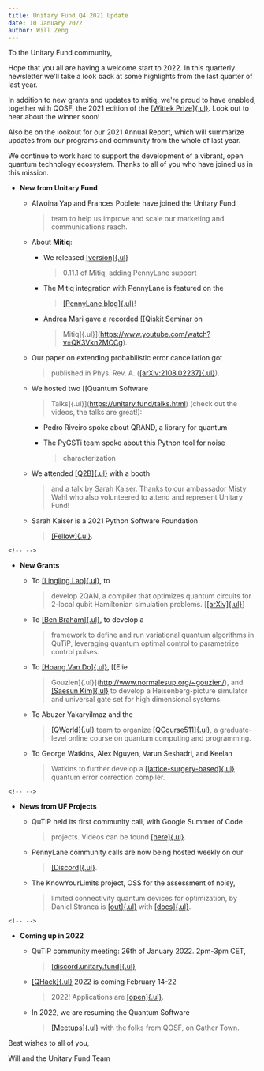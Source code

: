 ```yaml
---
title: Unitary Fund Q4 2021 Update
date: 10 January 2022
author: Will Zeng
---
```

To the Unitary Fund community,

Hope that you all are having a welcome start to 2022. In this quarterly
newsletter we'll take a look back at some highlights from the last
quarter of last year.

In addition to new grants and updates to mitiq, we're proud to have
enabled, together with QOSF, the 2021 edition of the [[Wittek
Prize]{.ul}](http://wittekprize.com/). Look out to hear about the winner
soon!

Also be on the lookout for our 2021 Annual Report, which will summarize
updates from our programs and community from the whole of last year.

We continue to work hard to support the development of a vibrant, open
quantum technology ecosystem. Thanks to all of you who have joined us in
this mission.

-   **New from Unitary Fund**

    -   Alwoina Yap and Frances Poblete have joined the Unitary Fund
        > team to help us improve and scale our marketing and
        > communications reach.

    -   About **Mitiq**:

        -   We released [[version]{.ul}](https://opencollective.com/)
            > 0.11.1 of Mitiq, adding PennyLane support

        -   The Mitiq integration with PennyLane is featured on the
            > [[PennyLane
            > blog]{.ul}](https://pennylane.ai/blog/2021/11/error-mitigation-with-mitiq-and-pennylane/)!

        -   Andrea Mari gave a recorded [[Qiskit Seminar on
            > Mitiq]{.ul}](https://www.youtube.com/watch?v=QK3Vkn2MCCg).

    -   Our paper on extending probabilistic error cancellation got
        > published in Phys. Rev. A.
        > ([[arXiv:2108.02237]{.ul}](https://arxiv.org/abs/2108.02237)).

    -   We hosted two [[Quantum Software
        > Talks]{.ul}](https://unitary.fund/talks.html) (check out the
        > videos, the talks are great!):

        -   Pedro Riveiro spoke about QRAND, a library for quantum

        -   The PyGSTi team spoke about this Python tool for noise
            > characterization

    -   We attended [[Q2B]{.ul}](https://q2b.qcware.com/) with a booth
        > and a talk by Sarah Kaiser. Thanks to our ambassador Misty
        > Wahl who also volunteered to attend and represent Unitary
        > Fund!

    -   Sarah Kaiser is a 2021 Python Software Foundation
        > [[Fellow]{.ul}](https://pyfound.blogspot.com/2022/01/announcing-python-software-foundation.html).

```{=html}
<!-- -->
```
-   **New Grants**

    -   To [[Lingling Lao]{.ul}](https://twitter.com/719lingling), to
        > develop 2QAN, a compiler that optimizes quantum circuits for
        > 2-local qubit Hamiltonian simulation problems.
        > \[[[arXiv]{.ul}](https://arxiv.org/abs/2108.02099)\]

    -   To [[Ben Braham]{.ul}](https://benbraham.com/), to develop a
        > framework to define and run variational quantum algorithms in
        > QuTiP, leveraging quantum optimal control to parametrize
        > control pulses.

    -   To [[Hoang Van Do]{.ul}](https://twitter.com/rmjh94), [[Elie
        > Gouzien]{.ul}](http://www.normalesup.org/~gouzien/), and
        > [[Saesun Kim]{.ul}](https://twitter.com/saesunkim) to develop
        > a Heisenberg-picture simulator and universal gate set for high
        > dimensional systems.

    -   To Abuzer Yakaryilmaz and the
        > [[QWorld]{.ul}](https://twitter.com/qworld19) team to organize
        > [[QCourse511]{.ul}](https://qworld.net/qcourse511-1/), a
        > graduate-level online course on quantum computing and
        > programming.

    -   To George Watkins, Alex Nguyen, Varun Seshadri, and Keelan
        > Watkins to further develop a
        > [[lattice-surgery-based]{.ul}](https://github.com/latticesurgery-com/lattice-surgery-compiler)
        > quantum error correction compiler.

```{=html}
<!-- -->
```
-   **News from UF Projects**

    -   QuTiP held its first community call, with Google Summer of Code
        > projects. Videos can be found
        > [[here]{.ul}](https://www.youtube.com/watch?v=3iP4mimbIzs&list=PL-VMs2BCTI_lW1hZ8pfnSdxc5l88BB6Lj).

    -   PennyLane community calls are now being hosted weekly on our
        > [[Discord]{.ul}](https://discord.gg/v3wyYgXU).

    -   The KnowYourLimits project, OSS for the assessment of noisy,
        > limited connectivity quantum devices for optimization, by
        > Daniel Stranca is
        > [[out]{.ul}](https://github.com/dsfranca/KnowYourLimit) with
        > [[docs]{.ul}](https://dsfranca.github.io/KnowYourLimit/).

```{=html}
<!-- -->
```
-   **Coming up in 2022**

    -   QuTiP community meeting: 26th of January 2022. 2pm-3pm CET,
        > [[discord.unitary.fund]{.ul}](http://discord.unitary.fund)

    -   [[QHack]{.ul}](https://qhack.ai/) 2022 is coming February 14-22
        > 2022! Applications are [[open]{.ul}](https://qhack.ai/).

    -   In 2022, we are resuming the Quantum Software
        > [[Meetups]{.ul}](https://unitary.fund/meetup.html) with the
        > folks from QOSF, on Gather Town.

Best wishes to all of you,

Will and the Unitary Fund Team
<!--
Thanks for contributing a blog post to the UF site!

Some quick tips:
- Use the `title` field to set the title of your post, no first level header needed.
- Standard markdown formatting is supported (code blocks, links, images, etc.)
  - Put images for your post in the `images` folder.
- If you need further custom formatting, direct html will work here as well.
-


NOTE: If this post needs external attribution, include the line below at the very top.
> _This blog was originally posted [here](), and is reproduced with the author's permission._ -->
